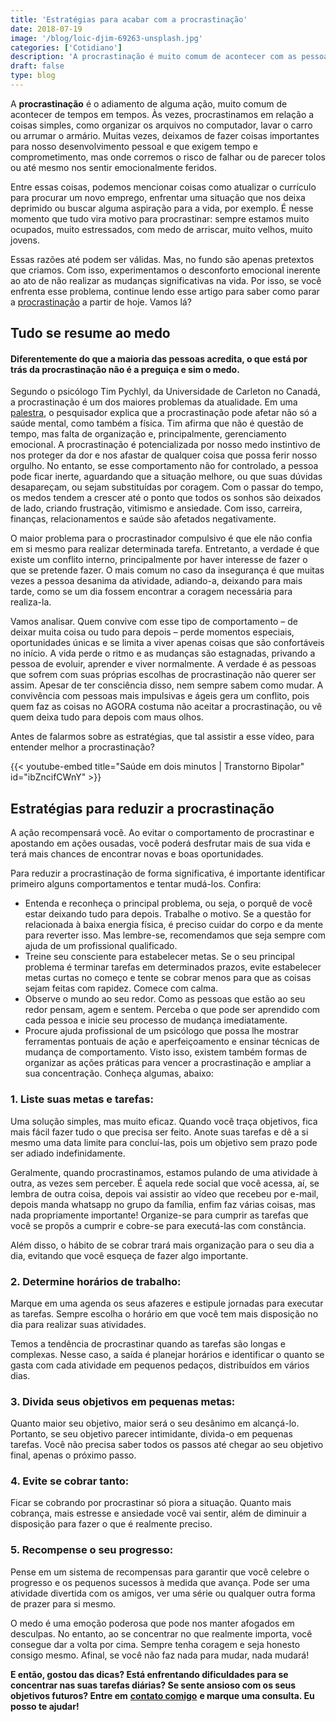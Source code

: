 ```yaml
---
title: 'Estratégias para acabar com a procrastinação'
date: 2018-07-19
image: '/blog/loic-djim-69263-unsplash.jpg'
categories: ['Cotidiano']
description: 'A procrastinação é muito comum de acontecer com as pessoas de tempos em tempos. Às vezes, são coisas simples, como organizar os arquivos no computador...'
draft: false
type: blog
---
```


A **procrastinação** é o adiamento de alguma ação, muito comum de acontecer de tempos em tempos. Às vezes, procrastinamos em relação a coisas simples, como organizar os arquivos no computador, lavar o carro ou arrumar o armário. Muitas vezes, deixamos de fazer coisas importantes para nosso desenvolvimento pessoal e que exigem tempo e comprometimento, mas onde corremos o risco de falhar ou de parecer tolos ou até mesmo nos sentir emocionalmente feridos.

Entre essas coisas, podemos mencionar coisas como atualizar o currículo para procurar um novo emprego, enfrentar uma situação que nos deixa deprimido ou buscar alguma aspiração para a vida, por exemplo. É nesse momento que tudo vira motivo para procrastinar: sempre estamos muito ocupados, muito estressados, com medo de arriscar, muito velhos, muito jovens.

Essas razões até podem ser válidas. Mas, no fundo são apenas pretextos que criamos. Com isso, experimentamos o desconforto emocional inerente ao ato de não realizar as mudanças significativas na vida.
Por isso, se você enfrenta esse problema, continue lendo esse artigo para saber como parar a [procrastinação](/como-evitar-a-autossabotagem/) a partir de hoje. Vamos lá?

## **Tudo se resume ao medo**

#### Diferentemente do que a maioria das pessoas acredita, o que está por trás da procrastinação não é a preguiça e sim o medo.

Segundo o psicólogo Tim Pychlyl, da Universidade de Carleton no Canadá, a procrastinação é um dos maiores problemas da atualidade. Em uma [palestra](https://youtu.be/mhFQA998WiA), o pesquisador explica que a procrastinação pode afetar não só a saúde mental, como também a física. Tim afirma que não é questão de tempo, mas falta de organização e, principalmente, gerenciamento emocional.
A procrastinação é potencializada por nosso medo instintivo de nos proteger da dor e nos afastar de qualquer coisa que possa ferir nosso orgulho. No entanto, se esse comportamento não for controlado, a pessoa pode ficar inerte, aguardando que a situação melhore, ou que suas dúvidas desapareçam, ou sejam substituídas por coragem.
Com o passar do tempo, os medos tendem a crescer até o ponto que todos os sonhos são deixados de lado, criando frustração, vitimismo e ansiedade. Com isso, carreira, finanças, relacionamentos e saúde são afetados negativamente.

O maior problema para o procrastinador compulsivo é que ele não confia em si mesmo para realizar determinada tarefa. Entretanto, a verdade é que existe um conflito interno, principalmente por haver interesse de fazer o que se pretende fazer. O mais comum no caso da insegurança é que muitas vezes a pessoa desanima da atividade, adiando-a, deixando para mais tarde, como se um dia fossem encontrar a coragem necessária para realiza-la.

Vamos analisar. Quem convive com esse tipo de comportamento – de deixar muita coisa ou tudo para depois – perde momentos especiais, oportunidades únicas e se limita a viver apenas coisas que são confortáveis no início. A vida perde o ritmo e as mudanças são estagnadas, privando a pessoa de evoluir, aprender e viver normalmente. A verdade é as pessoas que sofrem com suas próprias escolhas de procrastinação não querer ser assim. Apesar de ter consciência disso, nem sempre sabem como mudar. A convivência com pessoas mais impulsivas e ágeis gera um conflito, pois quem faz as coisas no AGORA costuma não aceitar a procrastinação, ou vê quem deixa tudo para depois com maus olhos.

Antes de falarmos sobre as estratégias, que tal assistir a esse vídeo, para entender melhor a procrastinação?

{{< youtube-embed title="Saúde em dois minutos | Transtorno Bipolar" id="ibZncifCWnY" >}}

## **Estratégias para reduzir a procrastinação**

A ação recompensará você. Ao evitar o comportamento de procrastinar e apostando em ações ousadas, você poderá desfrutar mais de sua vida e terá mais chances de encontrar novas e boas oportunidades.

Para reduzir a procrastinação de forma significativa, é importante identificar primeiro alguns comportamentos e tentar mudá-los. Confira:

- Entenda e reconheça o principal problema, ou seja, o porquê de você estar deixando tudo para depois. Trabalhe o motivo. Se a questão for relacionada à baixa energia física, é preciso cuidar do corpo e da mente para reverter isso. Mas lembre-se, recomendamos que seja sempre com ajuda de um profissional qualificado.
- Treine seu consciente para estabelecer metas. Se o seu principal problema é terminar tarefas em determinados prazos, evite estabelecer metas curtas no começo e tente se cobrar menos para que as coisas sejam feitas com rapidez. Comece com calma.
- Observe o mundo ao seu redor. Como as pessoas que estão ao seu redor pensam, agem e sentem. Perceba o que pode ser aprendido com cada pessoa e inicie seu processo de mudança imediatamente.
- Procure ajuda profissional de um psicólogo que possa lhe mostrar ferramentas pontuais de ação e aperfeiçoamento e ensinar técnicas de mudança de comportamento.
  Visto isso, existem também formas de organizar as ações práticas para vencer a procrastinação e ampliar a sua concentração. Conheça algumas, abaixo:

### **1. Liste suas metas e tarefas:**

Uma solução simples, mas muito eficaz. Quando você traça objetivos, fica mais fácil fazer tudo o que precisa ser feito. Anote suas tarefas e dê a si mesmo uma data limite para concluí-las, pois um objetivo sem prazo pode ser adiado indefinidamente.

Geralmente, quando procrastinamos, estamos pulando de uma atividade à outra, as vezes sem perceber. É aquela rede social que você acessa, aí, se lembra de outra coisa, depois vai assistir ao vídeo que recebeu por e-mail, depois manda whatsapp no grupo da família, enfim faz várias coisas, mas nada propriamente importante! Organize-se para cumprir as tarefas que você se propôs a cumprir e cobre-se para executá-las com constância.

Além disso, o hábito de se cobrar trará mais organização para o seu dia a dia, evitando que você esqueça de fazer algo importante.

### **2. Determine horários de trabalho:**

Marque em uma agenda os seus afazeres e estipule jornadas para executar as tarefas. Sempre escolha o horário em que você tem mais disposição no dia para realizar suas atividades.

Temos a tendência de procrastinar quando as tarefas são longas e complexas. Nesse caso, a saída é planejar horários e identificar o quanto se gasta com cada atividade em pequenos pedaços, distribuídos em vários dias.

### **3. Divida seus objetivos em pequenas metas:**

Quanto maior seu objetivo, maior será o seu desânimo em alcançá-lo. Portanto, se seu objetivo parecer intimidante, divida-o em pequenas tarefas. Você não precisa saber todos os passos até chegar ao seu objetivo final, apenas o próximo passo.

### **4. Evite se cobrar tanto:**

Ficar se cobrando por procrastinar só piora a situação. Quanto mais cobrança, mais estresse e ansiedade você vai sentir, além de diminuir a disposição para fazer o que é realmente preciso.

### **5. Recompense o seu progresso:**

Pense em um sistema de recompensas para garantir que você celebre o progresso e os pequenos sucessos à medida que avança. Pode ser uma atividade divertida com os amigos, ver uma série ou qualquer outra forma de prazer para si mesmo.

O medo é uma emoção poderosa que pode nos manter afogados em desculpas. No entanto, ao se concentrar no que realmente importa, você consegue dar a volta por cima. Sempre tenha coragem e seja honesto consigo mesmo. Afinal, se você não faz nada para mudar, nada mudará!

**E então, gostou das dicas? Está enfrentando dificuldades para se concentrar nas suas tarefas diárias? Se sente ansioso com os seus objetivos futuros? Entre em** [**contato comigo**](/contato/) **e marque uma consulta. Eu posso te ajudar!**
